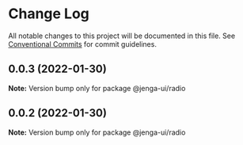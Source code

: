 # Change Log

All notable changes to this project will be documented in this file.
See [Conventional Commits](https://conventionalcommits.org) for commit guidelines.

## 0.0.3 (2022-01-30)

**Note:** Version bump only for package @jenga-ui/radio

## 0.0.2 (2022-01-30)

**Note:** Version bump only for package @jenga-ui/radio
